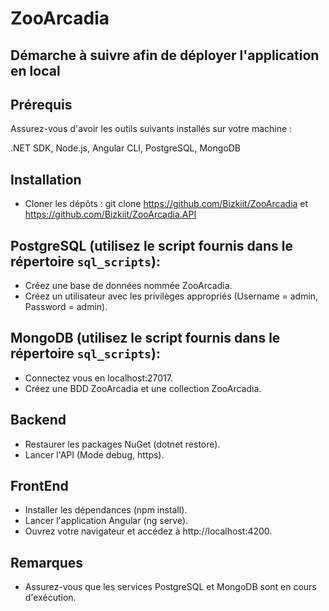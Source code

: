 # ZooArcadia
## Démarche à suivre afin de déployer l'application en local

## Prérequis
Assurez-vous d'avoir les outils suivants installés sur votre machine :

.NET SDK, Node.js, Angular CLI, PostgreSQL, MongoDB

## Installation 

- Cloner les dépôts : git clone https://github.com/Bizkiit/ZooArcadia et https://github.com/Bizkiit/ZooArcadia.API
## PostgreSQL (utilisez le script fournis dans le répertoire `sql_scripts`):
- Créez une base de données nommée ZooArcadia.
- Créez un utilisateur avec les privilèges appropriés (Username = admin, Password = admin).

## MongoDB (utilisez le script fournis dans le répertoire `sql_scripts`):
- Connectez vous en localhost:27017.
- Créez une BDD ZooArcadia et une collection ZooArcadia.

## Backend

- Restaurer les packages NuGet (dotnet restore).
- Lancer l'API (Mode debug, https).

## FrontEnd

- Installer les dépendances (npm install).
- Lancer l'application Angular (ng serve).
- Ouvrez votre navigateur et accédez à http://localhost:4200.

## Remarques

- Assurez-vous que les services PostgreSQL et MongoDB sont en cours d'exécution.

